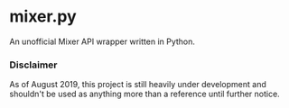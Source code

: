 # mixer.py
An unofficial Mixer API wrapper written in Python.

### Disclaimer
As of August 2019, this project is still heavily under development and shouldn't be used as anything more than a reference until further notice.

